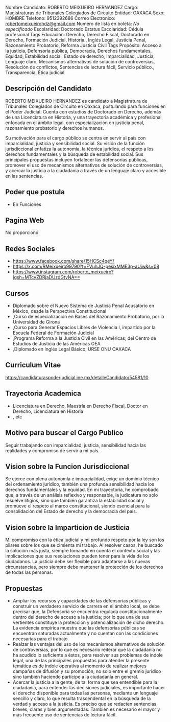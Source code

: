 Nombre Candidato: ROBERTO MEIXUEIRO HERNANDEZ
Cargo: Magistraturas de Tribunales Colegiados de Circuito
Entidad: OAXACA
Sexo: HOMBRE
Telefono: 9512392686
Correo Electronico: robertomeixueirohdz@gmail.com
Numero de lista en boleta: *No especificado*
Escolaridad: Doctorado
Estatus Escolaridad: Cédula profesional
Tags Educación: Derecho, Derecho Fiscal, Doctorado en Derecho, Formación Judicial, Historia., Inglés Legal, Justicia Penal, Razonamiento Probatorio, Reforma Justicia Civil
Tags Propósito: Acceso a la justicia, Defensoría pública, Democracia, Derechos fundamentales, Equidad, Estabilidad social, Estado de derecho, Imparcialidad, Justicia, Lenguaje claro, Mecanismos alternativos de solución de controversias, Resolución de conflictos, Sentencias de lectura fácil, Servicio público., Transparencia, Ética judicial


## Descripción del Candidato 

ROBERTO MEIXUEIRO HERNANDEZ es candidato a Magistratura de Tribunales Colegiados de Circuito en Oaxaca, postulando para funciones en el Poder Judicial. Cuenta con estudios de Doctorado en Derecho, además de una Licenciatura en Historia, y una trayectoria académica y profesional enfocada en el ámbito legal, con especialización en justicia penal, razonamiento probatorio y derechos humanos.

Su motivación para el cargo público se centra en servir al país con imparcialidad, justicia y sensibilidad social. Su visión de la función jurisdiccional enfatiza la autonomía, la técnica jurídica, el respeto a los derechos fundamentales y la búsqueda de estabilidad social. Sus principales propuestas incluyen fortalecer las defensorías públicas, promover el uso de mecanismos alternativos de solución de controversias, y acercar la justicia a la ciudadanía a través de un lenguaje claro y accesible en las sentencias.


## Poder que postula

- En Funciones


## Pagina Web

No proporcionó


## Redes Sociales

- https://www.facebook.com/share/15HCSc4qeY/
- https://x.com/RMeixueiro99790?t=FVuhJQ-pesixMME3p-aUiw&s=08
- https://www.instagram.com/roberto_meixueiro?igsh=MTcyZDRjaDUzdGtvNA==


## Cursos

- Diplomado sobre el Nuevo Sistema de Justicia Penal Acusatorio en México, desde la Perspectiva Constitucional
- ,Curso de especialización en Bases del Razonamiento Probatorio, por la Universidad de Girona
- ,Curso para Generar Espacios Libres de Violencia I, impartido por la Escuela Federal de Formación Judicial
- ,Programa Reforma a la Justicia Civil en las Américas; del Centro de Estudios de Justicia de las Américas OEA
- ,Diplomado en Inglés Legal Básico, URSE ONU OAXACA


## Curriculum Vitae

https://candidaturaspoderjudicial.ine.mx/detalleCandidato/54581/10


## Trayectoria Academica

- Licenciatura en Derecho, Maestría en Derecho Fiscal, Doctor en Derecho, Licenciatura en Historia
- , etc


## Motivo para buscar el Cargo Publico

Seguir trabajando con imparcialidad, justicia, sensibilidad hacia las realidades y compromiso de servir a mi país.


## Vision sobre la Funcion Jurisdiccional

Se ejerce con plena autonomía e imparcialidad, exige un dominio técnico del ordenamiento jurídico, también una profunda sensibilidad hacia los derechos fundamentales y la equidad. En mi trayectoria, he comprobado que, a través de un análisis reflexivo y responsable, la judicatura no solo resuelve litigios, sino que también garantiza la estabilidad social y promueve el respeto al marco constitucional, siendo esencial para la consolidación del Estado de derecho y la democracia del país.


## Vision sobre la Imparticion de Justicia

Mi compromiso con la ética judicial y mi profundo respeto por la ley son los pilares sobre los que se cimienta mi trabajo. Al resolver casos, he buscado la solución más justa, siempre tomando en cuenta el contexto social y las implicaciones que sus resoluciones pueden tener para la vida de los ciudadanos. La justicia debe ser flexible para adaptarse a las nuevas circunstancias, pero siempre debe mantener la protección de los derechos de todas las personas.


## Propuestas

- Ampliar los recursos y capacidades de las defensorías públicas y construir un verdadero servicio de carrera en el ámbito local, se debe precisar que, la Defensoría se encuentra regulada constitucionalmente dentro del derecho de acceso a la justicia; por lo que una de sus vertientes constituye la protección y potencialización de dicho derecho. La evidencia empírica muestra que las defensorías públicas se encuentran saturadas actualmente y no cuentan con las condiciones necesarias para el trabajo.
- Realzar las ventajas del uso de los mecanismos alternativos de solución de controversias, por lo que es necesario reiterar que la ciudadanía no ha acudido lo suficiente a éstos, para resolver sus problemas de índole legal, una de las principales propuestas para atender la presente temática es de índole operativa al momento de realizar mejores campañas de difusión y su promoción, no solo entre el gremio jurídico sino también haciendo partícipe a la ciudadanía en general.
- Acercar la justicia a la gente, de tal forma que sea entendible para la ciudadanía, para entender las decisiones judiciales, es importante hacer el derecho disponible para todas las personas, mediante un lenguaje sencillo y claro, lo que resulta trascendental en la búsqueda de la verdad y acceso a la justicia. Es preciso que se redacten sentencias breves, claras y bien argumentadas. También es necesario el mayor y más frecuente uso de sentencias de lectura fácil.

